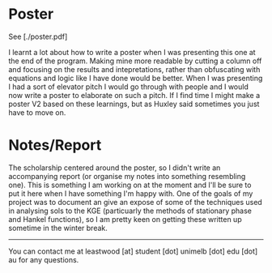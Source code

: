 # Poster
See [./poster.pdf]

I learnt a lot about how to write a poster when I was presenting this one at the end of the program. Making mine more readable by cutting a column off and focusing on the results and intepretations, rather than obfuscating with equations and logic like I have done would be better. When I was presenting I had a sort of elevator pitch I would go through with people and I would now write a poster to elaborate on such a pitch. If I find time I might make a poster V2 based on these learnings, but as Huxley said sometimes you just have to move on.


# Notes/Report
The scholarship centered around the poster, so I didn't write an accompanying report (or organise my notes into something resembling one). This is something I am working on at the moment and I'll be sure to put it here when I have something I'm happy with. One of the goals of my project was to document an give an expose of some of the techniques used in analysing sols to the KGE (particuarly the methods of stationary phase and Hankel functions), so I am pretty keen on getting these written up sometime in the winter break.

---

You can contact me at leastwood [at] student [dot] unimelb [dot] edu [dot] au for any questions.
